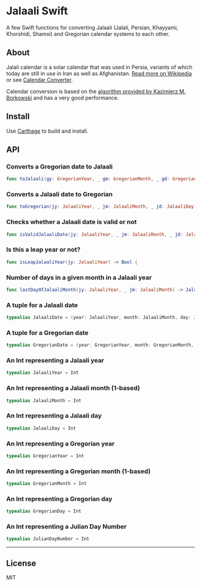 # Jalaali Swift

A few Swift functions for converting Jalaali (Jalali, Persian, Khayyami, Khorshidi, Shamsi) and Gregorian calendar systems to each other.

## About

Jalali calendar is a solar calendar that was used in Persia, variants of which today are still in use in Iran as well as Afghanistan. [Read more on Wikipedia](http://en.wikipedia.org/wiki/Jalali_calendar) or see [Calendar Converter](http://www.fourmilab.ch/documents/calendar/).

Calendar conversion is based on the [algorithm provided by Kazimierz M. Borkowski](http://www.astro.uni.torun.pl/~kb/Papers/EMP/PersianC-EMP.htm) and has a very good performance.

## Install

Use [Carthage](https://github.com/Carthage/Carthage) to build and install.

## API

### Converts a Gregorian date to Jalaali
```swift
func toJalaali(gy: GregorianYear, _ gm: GregorianMonth, _ gd: GregorianDay) -> JalaaliDate
```

### Converts a Jalaali date to Gregorian
```swift
func toGregorian(jy: JalaaliYear, _ jm: JalaaliMonth, _ jd: JalaaliDay) -> GregorianDate
```


### Checks whether a Jalaali date is valid or not
```swift
func isValidJalaaliDate(jy: JalaaliYear, _ jm: JalaaliMonth, _ jd: JalaaliDay) -> Bool
```

### Is this a leap year or not?
```swift
func isLeapJalaaliYear(jy: JalaaliYear) -> Bool {
```

### Number of days in a given month in a Jalaali year
```swift
func lastDayOfJalaaliMonth(jy: JalaaliYear, _ jm: JalaaliMonth) -> JalaaliDay
```

### A tuple for a Jalaali date
```swift
typealias JalaaliDate = (year: JalaaliYear, month: JalaaliMonth, day: JalaaliDay)
```

### A tuple for a Gregorian date
```swift
typealias GregorianDate = (year: GregorianYear, month: GregorianMonth, day: GregorianDay)
```

### An Int representing a Jalaali year
```swift
typealias JalaaliYear = Int
```

### An Int representing a Jalaali month (1-based)
```swift
typealias JalaaliMonth = Int
```

### An Int representing a Jalaali day
```swift
typealias JalaaliDay = Int
```

### An Int representing a Gregorian year
```swift
typealias GregorianYear = Int
```

### An Int representing a Gregorian month (1-based)
```swift
typealias GregorianMonth = Int
```

### An Int representing a Gregorian day
```swift
typealias GregorianDay = Int
```

### An Int representing a Julian Day Number
```swift
typealias JulianDayNumber = Int
```

---

## License

MIT
